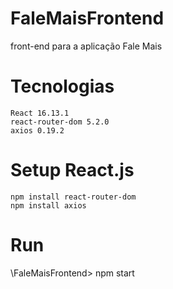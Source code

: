 # FaleMaisFrontend
front-end para a aplicação Fale Mais

# Tecnologias
    React 16.13.1
    react-router-dom 5.2.0
    axios 0.19.2

# Setup React.js
    npm install react-router-dom
    npm install axios

# Run
\FaleMaisFrontend> npm start